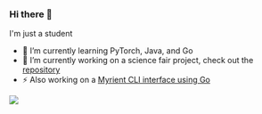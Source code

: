 ### Hi there 👋

I'm just a student

 - 🌱 I’m currently learning PyTorch, Java, and Go
 - 🔭 I’m currently working on a science fair project, check out the [repository](https://github.com/etashj/Exploring-and-Applying-Audio-Based-Sentiment-Analysis)
 - ⚡ Also working on a [Myrient CLI interface using Go](https://github.com/etashj/myrient-cli)

<!--
**JohnjiRomanji/JohnjiRomanji** is a ✨ _special_ ✨ repository because its `README.md` (this file) appears on your GitHub profile.

Here are some ideas to get you started:

- 🔭 I’m currently working on ...
- 🌱 I’m currently learning ...
- 👯 I’m looking to collaborate on ...
- 🤔 I’m looking for help with ...
- 💬 Ask me about ...
- 📫 How to reach me: ...
- 😄 Pronouns: ...
- ⚡ Fun fact: ...
-->

![](https://komarev.com/ghpvc/?username=JohnjiRomanji&style=for-the-badge)
